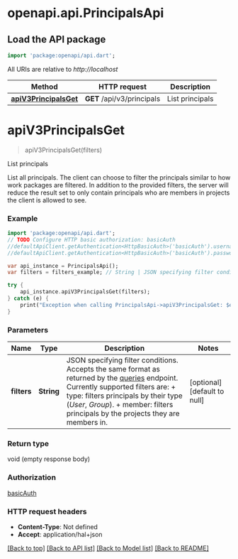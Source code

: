 # openapi.api.PrincipalsApi

## Load the API package
```dart
import 'package:openapi/api.dart';
```

All URIs are relative to *http://localhost*

Method | HTTP request | Description
------------- | ------------- | -------------
[**apiV3PrincipalsGet**](PrincipalsApi.md#apiV3PrincipalsGet) | **GET** /api/v3/principals | List principals


# **apiV3PrincipalsGet**
> apiV3PrincipalsGet(filters)

List principals

List all principals. The client can choose to filter the principals similar to how work packages are filtered. In addition to the provided filters, the server will reduce the result set to only contain principals who are members in projects the client is allowed to see.

### Example 
```dart
import 'package:openapi/api.dart';
// TODO Configure HTTP basic authorization: basicAuth
//defaultApiClient.getAuthentication<HttpBasicAuth>('basicAuth').username = 'YOUR_USERNAME'
//defaultApiClient.getAuthentication<HttpBasicAuth>('basicAuth').password = 'YOUR_PASSWORD';

var api_instance = PrincipalsApi();
var filters = filters_example; // String | JSON specifying filter conditions. Accepts the same format as returned by the [queries](#queries) endpoint. Currently supported filters are:  + type: filters principals by their type (*User*, *Group*).  + member: filters principals by the projects they are members in.

try { 
    api_instance.apiV3PrincipalsGet(filters);
} catch (e) {
    print("Exception when calling PrincipalsApi->apiV3PrincipalsGet: $e\n");
}
```

### Parameters

Name | Type | Description  | Notes
------------- | ------------- | ------------- | -------------
 **filters** | **String**| JSON specifying filter conditions. Accepts the same format as returned by the [queries](#queries) endpoint. Currently supported filters are:  + type: filters principals by their type (*User*, *Group*).  + member: filters principals by the projects they are members in. | [optional] [default to null]

### Return type

void (empty response body)

### Authorization

[basicAuth](../README.md#basicAuth)

### HTTP request headers

 - **Content-Type**: Not defined
 - **Accept**: application/hal+json

[[Back to top]](#) [[Back to API list]](../README.md#documentation-for-api-endpoints) [[Back to Model list]](../README.md#documentation-for-models) [[Back to README]](../README.md)

